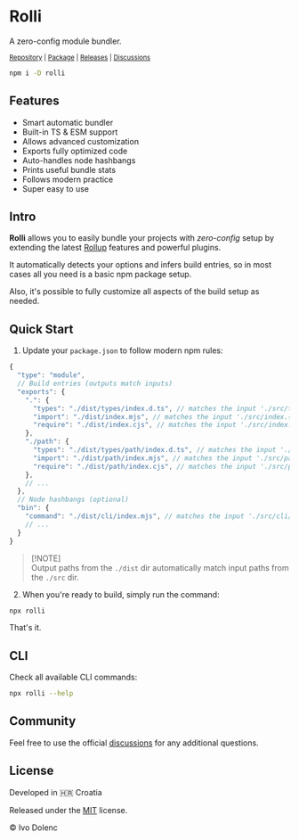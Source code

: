 # Rolli

A zero-config module bundler.

<sub><a href="https://github.com/ivodolenc/rolli">Repository</a> | <a href="https://www.npmjs.com/package/rolli">Package</a> | <a href="https://github.com/ivodolenc/rolli/releases">Releases</a> | <a href="https://github.com/ivodolenc/rolli/discussions">Discussions</a></sub>

```sh
npm i -D rolli
```

## Features

- Smart automatic bundler
- Built-in TS & ESM support
- Allows advanced customization
- Exports fully optimized code
- Auto-handles node hashbangs
- Prints useful bundle stats
- Follows modern practice
- Super easy to use

## Intro

**Rolli** allows you to easily bundle your projects with _zero-config_ setup by extending the latest [Rollup](https://github.com/rollup/rollup) features and powerful plugins.

It automatically detects your options and infers build entries, so in most cases all you need is a basic npm package setup.

Also, it's possible to fully customize all aspects of the build setup as needed.

## Quick Start

1. Update your `package.json` to follow modern npm rules:

```js
{
  "type": "module",
  // Build entries (outputs match inputs)
  "exports": {
    ".": {
      "types": "./dist/types/index.d.ts", // matches the input './src/types/index.ts'
      "import": "./dist/index.mjs", // matches the input './src/index.{js,ts}'
      "require": "./dist/index.cjs", // matches the input './src/index.{js,ts}'
    },
    "./path": {
      "types": "./dist/types/path/index.d.ts", // matches the input './src/types/path/index.ts'
      "import": "./dist/path/index.mjs", // matches the input './src/path/index.{js,ts}'
      "require": "./dist/path/index.cjs", // matches the input './src/path/index.{js,ts}'
    },
    // ...
  },
  // Node hashbangs (optional)
  "bin": {
    "command": "./dist/cli/index.mjs", // matches the input './src/cli/index.{js,ts}'
    // ...
  }
}
```

> [!NOTE]\
> Output paths from the `./dist` dir automatically match input paths from the `./src` dir.

2. When you're ready to build, simply run the command:

```sh
npx rolli
```

That's it.

## CLI

Check all available CLI commands:

```sh
npx rolli --help
```

## Community

Feel free to use the official [discussions](https://github.com/ivodolenc/rolli/discussions) for any additional questions.

## License

Developed in 🇭🇷 Croatia

Released under the [MIT](LICENSE.txt) license.

© Ivo Dolenc
